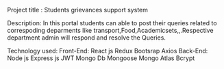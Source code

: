 Project title :
   Students grievances support system 
   
Description:
    In this portal students can able to post their queries related to correspoding deparments like transport,Food,Academicsets,,.Respective department admin will respond and resolve the Queries.

Technology used:
   Front-End:
        React js
        Redux
        Bootsrap
        Axios
   Back-End:
        Node js
        Express js
        JWT
        Mongo Db
        Mongoose 
        Mongo Atlas
        Bcrypt
        
